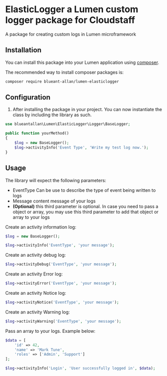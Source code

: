 # ElasticLogger a Lumen custom logger package for Cloudstaff

A package for creating custom logs in Lumen microframework

## Installation

You can install this package into your Lumen application using [composer](https://getcomposer.org).

The recommended way to install composer packages is:

```sh
composer require blueant-allan/lumen-elasticlogger
```

## Configuration

1. After installing the package in your project. You can now instantiate the class 
by including the library as such.

```php
use blueantallan\Lumen\ElasticLogger\Logger\BaseLogger;

public function yourMethod()
{    
    $log = new BaseLogger();
    $log->activityInfo('Event Type', 'Write my test log now.');
}
```

## Usage

The library will expect the following parameters:

* EventType Can be use to describe the type of event being written to logs
* Message content message of your logs
* **(Optional)** this third parameter is optional. In case you need to pass a 
object or array, you may use this third parameter to add that object or array 
to your logs


Create an activity information log:

```php
$log = new BaseLogger();
```


```php
$log->activityInfo('EventType', 'your message');
```

Create an activity debug log:

```php
$log->activityDebug('EventType', 'your message');
```

Create an activity Error log:

```php
$log->activityError('EventType', 'your message');
```

Create an activity Notice log:

```php
$log->activityNotice('EventType', 'your message');
```

Create an activity Warning log:

```php
$log->activityWarning('EventType', 'your message');
```

Pass an array to your logs. Example below:

```php
$data = [
    'id' => 42,
    'name' => 'Mark Tune',
    'roles' => ['Admin', 'Support']
];

$log->activityInfo('Login', 'User successfully logged in', $data);
```